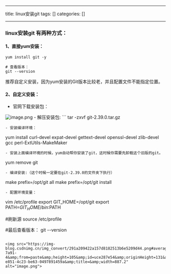 
--- 
title:  linux安装git 
tags: []
categories: [] 

---
### linux安装git 有两种方式：



#### 1、直接yum安装：

```
yum install git -y

# 查看版本：
git --version

```

推荐自定义安装，因为yum安装的Git版本比较老，并且配置文件不能指定位置。 

#### 2、自定义安装：
- 官网下载安装包：
<img src="https://img-blog.csdnimg.cn/img_convert/998bf6f9e6f0cbf177a48865668e6448.png#averageHue=#f2f1eb&amp;clientId=u1fa99049-7a91-4&amp;from=paste&amp;height=470&amp;id=ue1f4f290&amp;originHeight=587&amp;originWidth=1529&amp;originalType=binary&amp;ratio=1&amp;rotation=0&amp;showTitle=false&amp;size=212606&amp;status=done&amp;style=none&amp;taskId=uc8a8266c-ceb2-4eb5-9822-1ed986b3a11&amp;title=&amp;width=1223.2" alt="image.png">
- 解压安装包:
```
tar -zxvf git-2.39.0.tar.gz 

```
- 安装编译环境：
```
yum install curl-devel expat-devel gettext-devel openssl-devel zlib-devel gcc perl-ExtUtils-MakeMaker

```
- 安装上面编译环境的时候，yum自动帮你安装了git，这时候你需要先卸载这个旧版的git。
```
yum remove git

```
- 编译安装:（这个时候一定要在git-2.39.0的文件夹下执行）
```
make prefix=/opt/git all
make prefix=/opt/git install

```
- 配置环境变量：
```
vim /etc/profile
export GIT_HOME=/opt/git
export PATH=$GIT_HOME/bin:$PATH

#刷新源
source /etc/profile

#最后查看版本：
git --version

```

<img src="https://img-blog.csdnimg.cn/img_convert/291a209422a157d8182513b6e5209d44.png#averageHue=#32302f&amp;clientId=u1fa99049-7a91-4&amp;from=paste&amp;height=105&amp;id=uce287e54&amp;originHeight=131&amp;originWidth=1109&amp;originalType=binary&amp;ratio=1&amp;rotation=0&amp;showTitle=false&amp;size=43915&amp;status=done&amp;style=none&amp;taskId=u4b3a3f7a-e851-4c23-be63-0497891459a&amp;title=&amp;width=887.2" alt="image.png">
